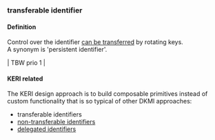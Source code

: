 ### transferable identifier

<h4>Definition</h4><p>Control over the identifier <a href="transferable">can be transferred</a> by rotating keys.<br>A synonym is &#39;persistent identifier&#39;.</p><p>| TBW prio 1 |</p><h4>KERI related</h4><p>The KERI design approach is to build composable primitives instead of custom functionality that is so typical of other DKMI approaches:</p><ul><li>transferable identifiers</li><li><a href="non-transferable-identifier">non-transferable identifiers</a></li><li><a href="delegated-identifier">delegated identifiers</a></li></ul>